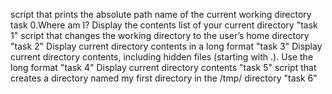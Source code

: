 script that prints the absolute path name of the current working directory
task 0.Where am I?
Display the contents list of  your current directory "task 1"
script that changes the working directory to the user’s home directory "task 2"
Display current directory contents in a long format "task 3"
Display current directory contents, including hidden files (starting with .). Use the long format "task 4"
Display current directory contents "task 5"
script that creates a directory named my first directory in the /tmp/ directory "task 6"
